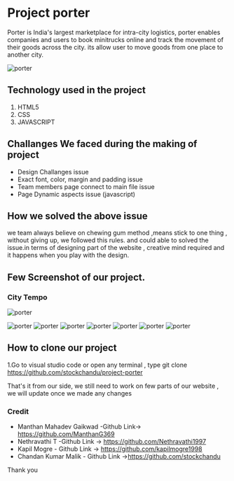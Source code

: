 # Project porter
Porter is India's largest marketplace for intra-city logistics, porter enables companies and users to book minitrucks online and track the movement of their goods across the city.
its allow user to move goods from one place to another city.

![porter](https://miro.medium.com/max/700/1*BpgRdBD9-FfbejqnuGRWUA.png)


## Technology used in the project
1. HTML5
2. CSS
3. JAVASCRIPT

## Challanges We faced during the making of project
* Design Challanges issue
* Exact font, color, margin and padding issue
* Team members page connect to main file issue
* Page Dynamic aspects issue (javascript)

## How we solved the above issue
we team always believe on chewing gum method ,means stick to one thing , without giving up, we followed this rules. and could able to solved the issue.in terms of designing part of the website , creative mind required and it happens when you play with the design.

## Few Screenshot of our project.

### City Tempo
![porter](https://miro.medium.com/max/700/1*BpgRdBD9-FfbejqnuGRWUA.png)


![porter](https://miro.medium.com/max/700/1*6ynp1NvAvZTJH8PobkHe7w.png)
![porter](https://miro.medium.com/max/700/1*2TkhwXoivjNZqGjyHLZlcA.png)
![porter](https://miro.medium.com/max/700/1*gxUkh9lOsXTwAU-V8B3INw.png)
![porter](https://miro.medium.com/max/700/1*tukPH3Wb-i7eb7O5qrUZEg.png)
![porter](https://miro.medium.com/max/369/1*tDiNIrOR5-95Bma1yLGE2w.png)
![porter](https://miro.medium.com/max/442/1*7OloYKHSke8iNxacabQn5w.png)
![porter](https://miro.medium.com/max/345/1*-2IR7hgfkh_JC_J5261Gbw.png)


## How to clone our project
1.Go to visual studio code or open any terminal , type git clone https://github.com/stockchandu/project-porter

That's it from our side, we still need to work on few parts of our website , we will update once we made any changes

### Credit
* Manthan Mahadev Gaikwad -Github Link-> https://github.com/ManthanG369
* Nethravathi T -Github Link -> https://github.com/Nethravathi1997
* Kapil Mogre - Github Link -> https://github.com/kapilmogre1998
* Chandan Kumar Malik - Github Link ->https://github.com/stockchandu

Thank you

